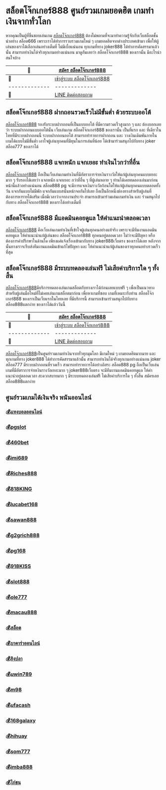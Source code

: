 # สล็อตโจ๊กเกอร์888 ศูนย์รวมเกมยอดฮิต เกมทำเงินจากทั่วโลก
หากคุณเป็นผู้ที่ชื่นชอบเล่นเกม [สล็อตโจ๊กเกอร์888](https://bit.ly/3LRjuTX) ต้องไม่พลาดที่จะมาทำความรู้จักกับเว็บสล็อตชั้นนำอย่าง สล็อต666 เพราะเราได้ทำการรวบรวมเกมใหม่ ๆ เกมยอดฮิตจากต่างประเทศเข้ามา เพื่อให้ผู้เล่นของเราได้เลือกเล่นอย่างเต็มที่ ไม่มีเบื่อแน่นอน ทุกเกมที่ทาง  joker888 ได้ทำการคัดสรรมาแล้วนั้น สามารถทำเงินได้จริงทุกเกมอย่างแน่นอน มาดูกันเลยว่า สล็อตโจ๊กเกอร์888 ของเรานั้น มีอะไรน่าสนใจบ้าง

:money_with_wings: | [สมัคร สล็อตโจ๊กเกอร์888](https://bit.ly/3LRjuTX)
------------- | -------------
:sparkling_heart:  |[เข้าสู่ระบบ สล็อตโจ๊กเกอร์888](https://bit.ly/3LRjuTX)
------------- | -------------
:calling: | [LINE ติดต่อสอบถาม](https://bit.ly/3fv4cbx)

## สล็อตโจ๊กเกอร์888 ฝากถอนรวดเร็วไม่มีขั้นต่ำ ด้วยระบบออโต้
[สล็อตโจ๊กเกอร์888](https://bit.ly/3LRjuTX) รองรับระบบฝากถอนที่เป็นแบบออโต้ ที่มีความรวดเร็วสูงมาก ๆ และ ต้องบอกเลยว่า ระบบฝากถอนแบบออโต้นั้น เว็บเล่นเกม สล็อตโจ๊กเกอร์888 ของเรานั้น เป็นที่แรก และ ที่เดียวในไทยที่มีระบบฝากถอนนี้ ระบบฝากถอนออโต้ สามารถทำรายการฝากถอน และ วางเงินเดิมพันภายในเกมได้แบบไม่มีขั้นต่ำ เอาใจผู้เล่นทุกคนที่มีทุนในการเล่นที่น้อย ได้เข้ามาร่วมสนุกไปกับทาง joker สล็อต777 ของเราได้

## สล็อตโจ๊กเกอร์888 แจกหนัก แจกเยอะ ทำเงินไวกว่าที่อื่น
[สล็อตโจ๊กเกอร์888](https://bit.ly/3LRjuTX) ถือเป็นเว็บเล่นเกมทำเงินที่มีอัตราการจ่ายเงินรางวัลให้แก่ผู้เล่นทุกคนแบบเยอะมาก ๆ รับรองได้เลยว่า แจกหนัก แจกเยอะ กว่าที่อื่น ๆ ที่ผู้เล่นหลาย ๆ ท่านได้เคยทดลองเล่นมาก่อนหน้านี้แล้วอย่างแน่นอน สล็อต888 pg จะมีการแจกเงินรางวัลก้อนโตให้แก่ผู้เล่นทุกคนแบบตลอดทั้งวัน แจกกันแบบไม่มีพัก แจกกันแบบสนั่นหน้าจอกันไปเลย ถือเป็นอีกหนึ่งช่องทางสำหรับผู้เล่นที่ต้องการหารายได้เสริม เมื่อมีเวลาว่างจากงานประจำ สามารถเข้ามาร่วมเล่นเกมทำเงิน และ ร่วมสนุกไปกับทาง สล็อตโจ๊กเกอร์888 ของเราได้อย่างเต็มที่

## สล็อตโจ๊กเกอร์888 มีแอดมินคอยดูแล ให้คำแนะนำตลอดเวลา
[สล็อตโจ๊กเกอร์888](https://bit.ly/3LRjuTX) คือเว็บเล่นเกมทำเงินที่เข้าใจผู้เล่นทุกคนอย่างแท้จริง เพราะจะมีทีมงานแอดมินคอยดูแล ให้คำแนะนำแก่ผู้เล่นของ สล็อตโจ๊กเกอร์888 ทุกคนอยู่ตลอดเวลา ไม่ว่าจะมีปัญหา หรือ  ต้องการคำปรึกษาในด้านใด เพียงแค่แจ้งเรื่องเข้ามากับทาง  joker888เว็บตรง ของเราได้เลย หลังจากนั้นทางเราจะรีบส่งทีมงานแอดมินเข้าแก้ไขปัญหา และ ให้คำแนะนำแก่ผู้เล่นของเราทุกคนอย่างรวดเร็วที่สุด

## สล็อตโจ๊กเกอร์888 มีระบบทดลองเล่นฟรี ไม่เสียค่าบริการใด ๆ ทั้งสิ้น
[สล็อตโจ๊กเกอร์888](https://bit.ly/3LRjuTX)​ มีบริการทดลองเล่นเกมสล็อตกับทางเราได้ก่อนเลยแบบฟรี​ ๆ​ เพื่อเป็นแนวทางสำหรับผู้เล่นมือใหม่​ ที่ไม่เคยเล่นเกมสล็อตมาก่อน​ เพื่อหาเกมที่ชอบ​ เกมที่เหมาะกับท่าน​ สล็อตโจ๊กเกอร์888 ของเรา​ เป็นเว็บแรกในไทยเลย​ ที่มีบริการนี้​ สามารถเข้ามาร่วมสนุกไปกับทาง​ สล็อต888แตกง่าย ของเราได้แล้ววันนี้

:money_with_wings: | [สมัคร สล็อตโจ๊กเกอร์888](https://bit.ly/3LRjuTX)
------------- | -------------
:sparkling_heart:  |[เข้าสู่ระบบ สล็อตโจ๊กเกอร์888](https://bit.ly/3LRjuTX)
------------- | -------------
:calling: | [LINE ติดต่อสอบถาม](https://bit.ly/3fv4cbx)

[สล็อตโจ๊กเกอร์888](https://bit.ly/3LRjuTX)​ เป็นศูนย์รวมเกมทำเงินจากทั่วทุกมุมโลก มีเกมใหม่ ๆ เกมยอดฮิตมากมาย และ ทุกเกมที่ทาง  joker888 ได้ทำการคัดสรรมาแล้วนั้น สามารถทำเงินได้จริงทุกเกมอย่างแน่นอน joker สล็อต777 มีระบบฝากถอนที่รวดเร็ว สามารถทำรายการได้อย่างอิสระ สล็อต888 pg ถือเป็นเว็บเล่นเกมที่มีอัตราการจ่ายเงินรางวัลเยอะมาก ๆ joker888เว็บตรง จะมีทีมงานแอดมินคอยดูแล ให้คำแนะนำอยู่ตลอดเวลา สะดวกสบายมาก ๆ มีระบบทดลองเล่นฟรี ไม่เสียค่าบริการใด ๆ ทั้งสิ้น สมัครเลย สล็อต888แตกง่าย

## ศูนย์รวมเกมได้เงินจริง พนันออนไลน์
### :moneybag:[แทงบอลออนไลน์](https://bit.ly/3LRjuTX)
### :moneybag:[pgslot](https://bit.ly/3LRjuTX)
### :moneybag:[460bet](https://bit.ly/3LRjuTX)
### :moneybag:[imi689](https://bit.ly/3LRjuTX)
### :moneybag:[Riches888](https://bit.ly/3LRjuTX)
### :moneybag:[818KING](https://bit.ly/3LRjuTX)
### :moneybag:[lucabet168](https://bit.ly/3LRjuTX)
### :moneybag:[sawan888](https://bit.ly/3LRjuTX)
### :moneybag:[g2grich888](https://bit.ly/3LRjuTX)
### :moneybag:[pg168](https://bit.ly/3LRjuTX)
### :moneybag:[918KISS](https://bit.ly/3LRjuTX)
### :moneybag:[slot888](https://bit.ly/3LRjuTX)
### :moneybag:[ole777](https://bit.ly/3LRjuTX)
### :moneybag:[macau888](https://bit.ly/3LRjuTX)
### :moneybag:[สล็อต](https://bit.ly/3LRjuTX)
### :moneybag:[บาคาร่าออนไลน์](https://bit.ly/3LRjuTX)
### :moneybag:[ยิงปลา](https://bit.ly/3LRjuTX)
### :moneybag:[uwin789](https://bit.ly/3LRjuTX)
### :moneybag:[m98](https://bit.ly/3LRjuTX)
### :moneybag:[ufacash](https://bit.ly/3LRjuTX)
### :moneybag:[168galaxy](https://bit.ly/3LRjuTX)
### :moneybag:[hihuay](https://bit.ly/3LRjuTX)
### :moneybag:[som777](https://bit.ly/3LRjuTX)
### :moneybag:[imba888](https://bit.ly/3LRjuTX)
### :moneybag:[ไก่ชน](https://bit.ly/3LRjuTX)
